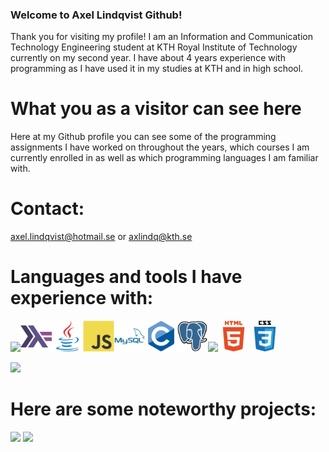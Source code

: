 ### Welcome to Axel Lindqvist Github!

Thank you for visiting my profile! I am an Information and Communication Technology Engineering student at KTH Royal Institute of Technology currently on my second year. 
I have about 4 years experience with programming as I have used it in my studies at KTH and in high school. 

# What you as a visitor can see here

Here at my Github profile you can see some of the programming assignments I have worked on throughout the years, which courses I am currently enrolled in as well as which programming languages I am familiar with.

# Contact:

axel.lindqvist@hotmail.se or axlindq@kth.se

# Languages and tools I have experience with:

<img height=50 src="https://cdn.jsdelivr.net/gh/devicons/devicon/icons/python/python-original.svg"/><img height=50 src="https://github.com/devicons/devicon/blob/v2.15.1/icons/haskell/haskell-original.svg"/><img height=50 src="https://github.com/devicons/devicon/blob/v2.15.1/icons/java/java-original.svg"/><img height=50 src="https://github.com/devicons/devicon/blob/v2.15.1/icons/javascript/javascript-original.svg"/><img height=50 src="https://github.com/devicons/devicon/blob/v2.15.1/icons/mysql/mysql-plain-wordmark.svg"/><img height=50 src="https://github.com/devicons/devicon/blob/v2.15.1/icons/c/c-original.svg"/><img height=50 src="https://github.com/devicons/devicon/blob/v2.15.1/icons/postgresql/postgresql-original.svg"/><img height=50 src="https://www.swi-prolog.org/icons/vector/swipl-logo.svg"/><img height=50 src="https://github.com/devicons/devicon/blob/v2.15.1/icons/html5/html5-plain-wordmark.svg"/><img height=50 src="https://github.com/devicons/devicon/blob/v2.15.1/icons/css3/css3-original-wordmark.svg"/>






<img src="https://github-readme-stats.vercel.app/api/top-langs?username=ProgrammingCookies&layout=compact"/>



# Here are some noteworthy projects: 

<img src="https://github-readme-stats.vercel.app/api/pin/?username=ProgrammingCookies&repo=Connect_Four_AI_Project"/>

<img src="https://github-readme-stats.vercel.app/api/pin/?username=ProgrammingCookies&repo=Particle_and_concurrent_calculations"/>





<!--
**ProgrammingCookies/ProgrammingCookies** is a ✨ _special_ ✨ repository because its `README.md` (this file) appears on your GitHub profile.

Here are some ideas to get you started:

- 🔭 I’m currently working on ...
- 🌱 I’m currently learning ...
- 👯 I’m looking to collaborate on ...
- 🤔 I’m looking for help with ...
- 💬 Ask me about ...
- 📫 How to reach me: ...
- 😄 Pronouns: ...
- ⚡ Fun fact: ...
-->

